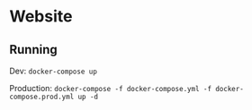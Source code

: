 # Website

## Running

Dev: `docker-compose up`

Production: `docker-compose -f docker-compose.yml -f docker-compose.prod.yml up -d`